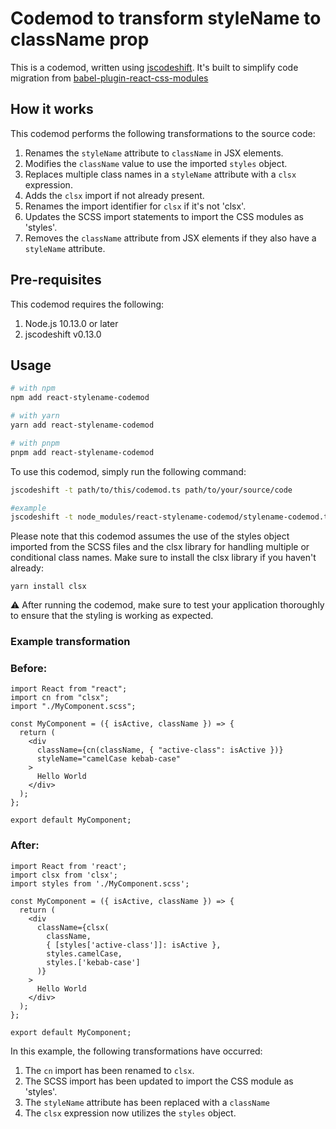 # Codemod to transform styleName to className prop

This is a codemod, written using [jscodeshift](https://github.com/facebook/jscodeshift). It's built to simplify code migration from [babel-plugin-react-css-modules](https://github.com/gajus/babel-plugin-react-css-modules)

## How it works

This codemod performs the following transformations to the source code:

<ol><li>Renames the <code>styleName</code> attribute to <code>className</code> in JSX elements.</li><li>Modifies the <code>className</code> value to use the imported <code>styles</code> object.</li><li>Replaces multiple class names in a <code>styleName</code> attribute with a <code>clsx</code> expression.</li><li>Adds the <code>clsx</code> import if not already present.</li><li>Renames the import identifier for <code>clsx</code> if it's not 'clsx'.</li><li>Updates the SCSS import statements to import the CSS modules as 'styles'.</li><li>Removes the <code>className</code> attribute from JSX elements if they also have a <code>styleName</code> attribute.</li></ol>

## Pre-requisites

This codemod requires the following:

<ol><li>Node.js 10.13.0 or later</li><li>jscodeshift v0.13.0</li></ol>

## Usage

```bash
# with npm
npm add react-stylename-codemod

# with yarn
yarn add react-stylename-codemod

# with pnpm
pnpm add react-stylename-codemod

```

To use this codemod, simply run the following command:

```bash
jscodeshift -t path/to/this/codemod.ts path/to/your/source/code

#example
jscodeshift -t node_modules/react-stylename-codemod/stylename-codemod.ts ./src/* --extensions=tsx
```

Please note that this codemod assumes the use of the styles object imported from the SCSS files and the clsx library for handling multiple or conditional class names. Make sure to install the clsx library if you haven't already:

```
yarn install clsx
```

⚠️ After running the codemod, make sure to test your application thoroughly to ensure that the styling is working as expected.

### Example transformation

### Before:

```tsx
import React from "react";
import cn from "clsx";
import "./MyComponent.scss";

const MyComponent = ({ isActive, className }) => {
  return (
    <div
      className={cn(className, { "active-class": isActive })}
      styleName="camelCase kebab-case"
    >
      Hello World
    </div>
  );
};

export default MyComponent;
```

### After:

```tsx
import React from 'react';
import clsx from 'clsx';
import styles from './MyComponent.scss';

const MyComponent = ({ isActive, className }) => {
  return (
    <div
      className={clsx(
        className,
        { [styles['active-class']]: isActive },
        styles.camelCase,
        styles.['kebab-case']
      )}
    >
      Hello World
    </div>
  );
};

export default MyComponent;

```

In this example, the following transformations have occurred:

<ol><li>The <code>cn</code> import has been renamed to <code>clsx</code>.</li><li>The SCSS import has been updated to import the CSS module as 'styles'.</li><li>The <code>styleName</code> attribute has been replaced with a <code>className</code></li><li>The <code>clsx</code> expression now utilizes the <code>styles</code> object.</li></ol>
